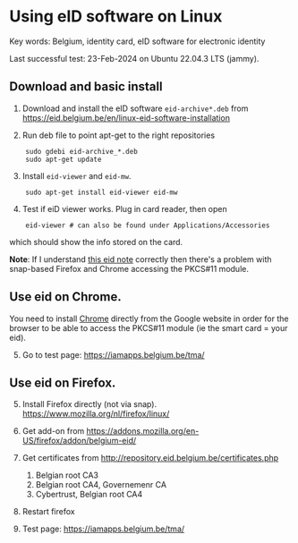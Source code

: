 # Using eID software on Linux

Key words: Belgium, identity card, eID software for electronic identity

Last successful test: 23-Feb-2024 on Ubuntu 22.04.3 LTS (jammy).

## Download and basic install
 
1. Download and install the eID software `eid-archive*.deb` from
	https://eid.belgium.be/en/linux-eid-software-installation

2. Run deb file to point apt-get to the right repositories

``` 
    sudo gdebi eid-archive_*.deb 
    sudo apt-get update
``` 

3. Install `eid-viewer` and `eid-mw`.
``` 
    sudo apt-get install eid-viewer eid-mw
``` 

4. Test if eiD viewer works. Plug in card reader, then open
``` 
    eid-viewer # can also be found under Applications/Accessories
``` 
   which should show the info stored on the card.


**Note**: If I understand [this eid note](https://eid.belgium.be/nl/faq/waarom-het-gebruik-van-de-eid-niet-mogelijk-met-software-snap-enof-flatpak#7636)
correctly then there's a problem with snap-based Firefox and
Chrome accessing the PKCS#11 module. 

## Use eid on Chrome.

You need to install
[Chrome](https://www.google.com/chrome/?platform=linux) directly
from the Google website in order for the browser to be able to
access the PKCS#11 module (ie the smart card = your eid). 

5. Go to test page: https://iamapps.belgium.be/tma/


## Use eid on Firefox. 

5. Install Firefox directly (not via snap). https://www.mozilla.org/nl/firefox/linux/

6. Get add-on from https://addons.mozilla.org/en-US/firefox/addon/belgium-eid/ 

7. Get certificates from http://repository.eid.belgium.be/certificates.php
	1) Belgian root CA3
	2) Belgian root CA4, Governemenr CA
	3) Cybertrust, Belgian root CA4
   
8. Restart firefox

9. Test page: https://iamapps.belgium.be/tma/



